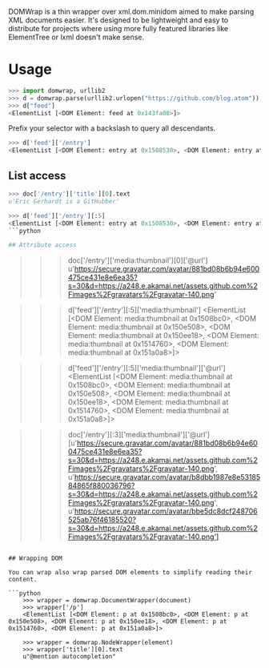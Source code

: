 DOMWrap is a thin wrapper over xml.dom.minidom aimed to make parsing XML documents easier. It's designed to be lightweight and easy to distribute for projects where using more fully featured libraries like ElementTree or lxml doesn't make sense.

# Usage	
```python
>>> import domwrap, urllib2
>>> d = domwrap.parse(urllib2.urlopen("https://github.com/blog.atom"))
>>> d["feed"]
<ElementList [<DOM Element: feed at 0x143fa08>]>
```

Prefix your selector with a backslash to query all descendants.
```python
>>> d['feed']['/entry']
<ElementList [<DOM Element: entry at 0x1508530>, <DOM Element: entry at 0x1508e40>, <DOM Element: entry at 0x150e788>, <DOM Element: entry at 0x15140d0>, <DOM Element: entry at 0x15149e0>, <DOM Element: entry at 0x151a328>, <DOM Element: entry at 0x151ac38>, <DOM Element: entry at 0x151f580>, <DOM Element: entry at 0x151fe90>, <DOM Element: entry at 0x15237b0>, <DOM Element: entry at 0x15290f8>, <DOM Element: entry at 0x1529a08>, <DOM Element: entry at 0x152d350>, <DOM Element: entry at 0x152dc60>, <DOM Element: entry at 0x15325a8>]>
```

## List access

```python
>>> doc['/entry']['title'][0].text
u'Eric Gerhardt is a GitHubber'

>>> d['feed']['/entry'][:5]
<ElementList [<DOM Element: entry at 0x1508530>, <DOM Element: entry at 0x1508e40>, <DOM Element: entry at 0x150e788>, <DOM Element: entry at 0x15140d0>, <DOM Element: entry at 0x15149e0>]>
```python

## Attribute access

```
>>> doc['/entry']['media:thumbnail'][0]['@url']
u'https://secure.gravatar.com/avatar/881bd08b6b94e600475ce431e8e6ea35?s=30&d=https://a248.e.akamai.net/assets.github.com%2Fimages%2Fgravatars%2Fgravatar-140.png'

>>> d['feed']['/entry'][:5]['media:thumbnail']
<ElementList [<DOM Element: media:thumbnail at 0x1508bc0>, <DOM Element: media:thumbnail at 0x150e508>, <DOM Element: media:thumbnail at 0x150ee18>, <DOM Element: media:thumbnail at 0x1514760>, <DOM Element: media:thumbnail at 0x151a0a8>]>

>>> d['feed']['/entry'][:5]['media:thumbnail']['@url']
<ElementList [<DOM Element: media:thumbnail at 0x1508bc0>, <DOM Element: media:thumbnail at 0x150e508>, <DOM Element: media:thumbnail at 0x150ee18>, <DOM Element: media:thumbnail at 0x1514760>, <DOM Element: media:thumbnail at 0x151a0a8>]>

>>> doc['/entry'][:3]['media:thumbnail']['@url']
[u'https://secure.gravatar.com/avatar/881bd08b6b94e600475ce431e8e6ea35?s=30&d=https://a248.e.akamai.net/assets.github.com%2Fimages%2Fgravatars%2Fgravatar-140.png', u'https://secure.gravatar.com/avatar/b8dbb1987e8e5318584865f880036796?s=30&d=https://a248.e.akamai.net/assets.github.com%2Fimages%2Fgravatars%2Fgravatar-140.png', u'https://secure.gravatar.com/avatar/bbe5dc8dcf248706525ab76f46185520?s=30&d=https://a248.e.akamai.net/assets.github.com%2Fimages%2Fgravatars%2Fgravatar-140.png']
```
	
## Wrapping DOM

You can wrap also wrap parsed DOM elements to simplify reading their content.

```python	
	>>> wrapper = domwrap.DocumentWrapper(document)
	>>> wrapper['/p']
	<ElementList [<DOM Element: p at 0x1508bc0>, <DOM Element: p at 0x150e508>, <DOM Element: p at 0x150ee18>, <DOM Element: p at 0x1514760>, <DOM Element: p at 0x151a0a8>]>

	>>> wrapper = domwrap.NodeWrapper(element)
	>>> wrapper['title'][0].text
	u"@mention autocompletion"
```
